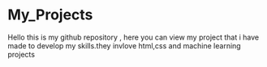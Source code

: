 # My_Projects
Hello this is my github repository , here you can view my project that i have made to develop my skills.they invlove html,css and machine learning projects
